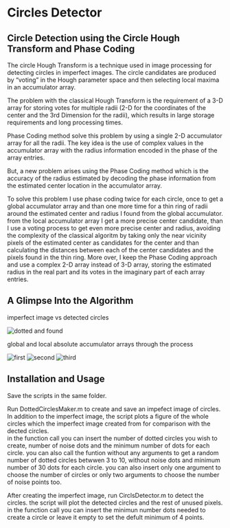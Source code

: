# Circles Detector
## Circle Detection using the Circle Hough Transform and Phase Coding

The circle Hough Transform is a technique used in image processing for detecting circles in imperfect images. The circle candidates are produced by “voting” in the Hough parameter space and then selecting local maxima in an accumulator array.

The problem with the classical Hough Transform is the requirement of a 3-D array for storing votes for multiple radii (2-D for the coordinates of the center and the 3rd Dimension for the radii), which results in large storage requirements and long processing times. 

Phase Coding method solve this problem by using a single 2-D accumulator array for all the radii. The key idea is the use of complex values in the accumulator array with the radius information encoded in the phase of the array entries.

But, a new problem arises using the Phase Coding method which is the accuracy of the radius estimated by decoding the phase information from the estimated center location in the accumulator array.

To solve this problem I use phase coding twice for each circle, once to get a global accumulator array and than one more time for a thin ring of radii around the estimated center and radius I found from the global accumulator. from the local accumulator array I get a more precise center candidate, than I use a voting process to get even more precise center and radius, avoiding the complexity of the classical algoritm by taking only the near vicinity pixels of the estimated center as candidates for the center and than calculating the distances between each of the center candidates and the pixels found in the thin ring. More over, I keep the Phase Coding approach and use a complex 2-D array instead of 3-D array, storing the estimated radius in the real part and its votes in the imaginary part of each array entries.
## A Glimpse Into the Algorithm

imperfect image vs detected circles

![dotted and found](https://user-images.githubusercontent.com/82455000/120094977-fac68200-c12b-11eb-97f7-41884f14ddfe.png)

global and local absolute accumulator arrays through the process

![first](https://user-images.githubusercontent.com/82455000/120094854-78d65900-c12b-11eb-8180-c933029b5c56.png)
![second](https://user-images.githubusercontent.com/82455000/120094865-84c21b00-c12b-11eb-817f-fc00bfdba170.png)
![third](https://user-images.githubusercontent.com/82455000/120094878-9277a080-c12b-11eb-96e3-1107c55c06ea.png)
## Installation and Usage
Save the scripts in the same folder.

Run DottedCirclesMaker.m to create and save an impefect image of circles. In addition to the imperfect image, the script plots a figure of the whole circles which the imperfect image created from for comparison with the dected circles.<br/>
in the function call you can insert the number of dotted circles you wish to create, number of noise dots and the minimum number of dots for each circle. you can also call the funtion without any arguments to get a random number of dotted circles betwwen 3 to 10, without noise dots and minimum number of 30 dots for each circle. you can also insert only one argument to choose the number of circles or only two arguments to choose the number of noise points too.

After creating the imperfect image, run CirclsDetector.m to detect the circles. the script will plot the detected circles and the rest of unused pixels. in the function call you can insert the minimun number dots needed to create a circle or leave it empty to set the defult minimum of 4 points.  
